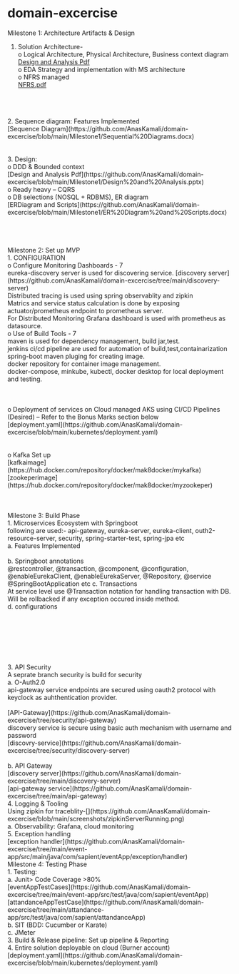 # domain-excercise<br/>

Milestone 1: Architecture Artifacts & Design<br/>
1.	Solution Architecture- <br/>
o	Logical Architecture, Physical Architecture, Business context diagram<br/>
[Design and Analysis Pdf](https://github.com/AnasKamali/domain-excercise/blob/main/Milestone1/Design%20and%20Analysis.pptx)<br/>
o	EDA Strategy and implementation with MS architecture<br/>
o	NFRS managed<br/>
[NFRS.pdf](https://github.com/AnasKamali/domain-excercise/blob/main/Milestone1/NFRS.pdf)<br/>
<br/>
<br/>
<br/>
2.	Sequence diagram: Features Implemented<br/>
[Sequence Diagram](https://github.com/AnasKamali/domain-excercise/blob/main/Milestone1/Sequential%20Diagrams.docx)<br/>
<br/>
<br/>
3.	Design:<br/>
o	DDD & Bounded context<br/>
[Design and Analysis Pdf](https://github.com/AnasKamali/domain-excercise/blob/main/Milestone1/Design%20and%20Analysis.pptx)<br/>
o	Ready heavy – CQRS<br/>
o	DB selections (NOSQL + RDBMS), ER diagram<br/>
[ERDiagram and Scripts](https://github.com/AnasKamali/domain-excercise/blob/main/Milestone1/ER%20Diagram%20and%20Scripts.docx)<br/>
<br/>
<br/>
<br/>
<br/>
Milestone 2: Set up MVP<br/>
1.	CONFIGURATION<br/>
o	Configure Monitoring Dashboards - 7<br/>
eureka-discovery server is used for discovering service.
[discovery server](https://github.com/AnasKamali/domain-excercise/tree/main/discovery-server) <br/>
Distributed tracing is used using spring observablity and zipkin <br/>
Matrics and service status calculation is done by exposing actuator/prometheus endpoint to prometheus server. <br/>
For Distributed Monitoring Grafana dashboard is used with prometheus as datasource. <br/>
o	Use of Build Tools - 7 <br/>
maven is used for dependency management, build jar,test. <br/>
jenkins ci/cd pipeline are used for automation of build,test,containarization <br/>
spring-boot maven pluging for creating image. <br/>
docker repository for container image management. <br/>
docker-compose, minkube, kubectl, docker desktop for local deployment and testing. <br/>
<br/>
<br/>
<br/>
o	Deployment of services on Cloud managed AKS using CI/CD Pipelines (Desired) – Refer to the Bonus Marks section below<br/>
[deployment.yaml](https://github.com/AnasKamali/domain-excercise/blob/main/kubernetes/deployment.yaml)
<br/>
<br/>
<br/>
o	Kafka Set up<br/>
[kafkaimage](https://hub.docker.com/repository/docker/mak8docker/mykafka)<br/>
[zookeperimage](https://hub.docker.com/repository/docker/mak8docker/myzookeper)
<br/>
<br/>
<br/>
<br/>
Milestone 3: Build Phase<br/>
1.	Microservices Ecosystem with Springboot <br/>
   following are used:-
 api-gateway, eureka-server, eureka-client, outh2-resource-server, security, spring-starter-test, spring-jpa etc<br/>
a.	Features Implemented<br/>
<br/>
b.	Springboot annotations<br/>
@restcontroller, @transaction, @component, @configuration, @enableEurekaClient, @enableEurekaServer, @Repository, @service
@SpringBootApplication etc
c.	Transactions<br/>
At service level use @Transaction notation for handling transaction with DB.<br/>
Will be rollbacked if any exception occured inside method.<br/>
d.	configurations<br/>
<br/>
<br/>
<br/>
<br/>
<br/>
<br/>
<br/>
3.	API Security<br/>
A seprate branch security is build for security<br/>
a.	O-Auth2.0<br/>
api-gateway service endpoints are secured using oauth2 protocol with keyclock as auhthentication provider.<br/>
<br/>
[API-Gateway](https://github.com/AnasKamali/domain-excercise/tree/security/api-gateway)<br/>
discovery service is secure using basic auth mechanism with username and password<br/>
[discovry-service](https://github.com/AnasKamali/domain-excercise/tree/security/discovery-server)<br/>
<br/>
b.	API Gateway<br/>
      [discovery server](https://github.com/AnasKamali/domain-excercise/tree/main/discovery-server)<br/>
       [api-gateway service](https://github.com/AnasKamali/domain-excercise/tree/main/api-gateway)<br/>
4.	Logging & Tooling<br/>
Using zipkin for traceblity-[](https://github.com/AnasKamali/domain-excercise/blob/main/screenshots/zipkinServerRunning.png)<br/>
a.	Observability: Grafana, cloud monitoring<br/>
5.	Exception handling<br/>
[exception handler](https://github.com/AnasKamali/domain-excercise/tree/main/event-app/src/main/java/com/sapient/eventApp/exception/handler)
<br/>
Milestone 4: Testing Phase<br/>
1.	Testing: <br/>
a.	Junit> Code Coverage >80%<br/>
[eventAppTestCases](https://github.com/AnasKamali/domain-excercise/tree/main/event-app/src/test/java/com/sapient/eventApp)<br/>
[attandanceAppTestCase](https://github.com/AnasKamali/domain-excercise/tree/main/attandance-app/src/test/java/com/sapient/attandanceApp)<br/>
b.	SIT (BDD: Cucumber or Karate)<br/>
c.	JMeter<br/>
3.	Build & Release pipeline: Set up pipeline & Reporting<br/>
4.	Entire solution deployable on cloud (Burner account)<br/>
      [deployment.yaml](https://github.com/AnasKamali/domain-excercise/blob/main/kubernetes/deployment.yaml)
